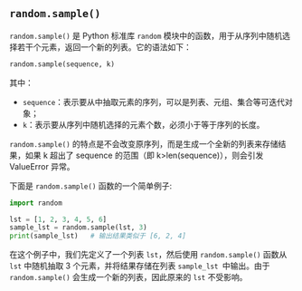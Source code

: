 ## `random.sample()`

`random.sample()` 是 Python 标准库 `random` 模块中的函数，用于从序列中随机选择若干个元素，返回一个新的列表。它的语法如下：

```python
random.sample(sequence, k)
```

其中：

- `sequence`：表示要从中抽取元素的序列，可以是列表、元组、集合等可迭代对象；
- `k`：表示要从序列中随机选择的元素个数，必须小于等于序列的长度。

`random.sample()` 的特点是不会改变原序列，而是生成一个全新的列表来存储结果，如果 k 超出了 sequence 的范围（即 k>len(sequence)），则会引发 ValueError 异常。

下面是 `random.sample()` 函数的一个简单例子:

```python
import random

lst = [1, 2, 3, 4, 5, 6]
sample_lst = random.sample(lst, 3)
print(sample_lst)   # 输出结果类似于 [6, 2, 4]
```

在这个例子中，我们先定义了一个列表 `lst`，然后使用 `random.sample()` 函数从 `lst` 中随机抽取 3 个元素，并将结果存储在列表 `sample_lst `中输出。由于 `random.sample()` 会生成一个新的列表，因此原来的 `lst` 不受影响。